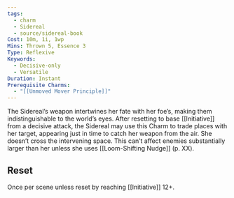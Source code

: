```yaml
---
tags:
  - charm
  - Sidereal
  - source/sidereal-book
Cost: 10m, 1i, 1wp
Mins: Thrown 5, Essence 3
Type: Reflexive
Keywords:
  - Decisive-only
  - Versatile
Duration: Instant
Prerequisite Charms:
  - "[[Unmoved Mover Principle]]"
---
```

The Sidereal’s weapon intertwines her fate with her foe’s, making them indistinguishable to the world’s eyes. After resetting to base [[Initiative]] from a decisive attack, the Sidereal may use this Charm to trade places with her target, appearing just in time to catch her weapon from the air. She doesn’t cross the intervening space. This can’t affect enemies substantially larger than her unless she uses [[Loom-Shifting Nudge]] (p. XX). 
## Reset
Once per scene unless reset by reaching [[Initiative]] 12+.